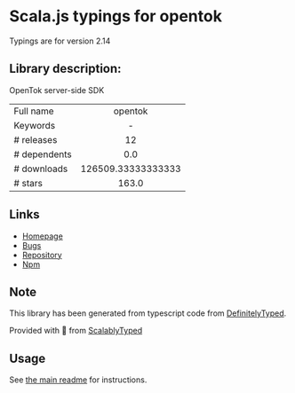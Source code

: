 
# Scala.js typings for opentok

Typings are for version 2.14

## Library description:
OpenTok server-side SDK

|                    |                 |
| ------------------ | :-------------: |
| Full name          | opentok |
| Keywords           | - |
| # releases         | 12 |
| # dependents       | 0.0 |
| # downloads        | 126509.33333333333 |
| # stars            | 163.0 |

## Links
- [Homepage](https://github.com/opentok/opentok-node)
- [Bugs](https://github.com/opentok/opentok-node/issues)
- [Repository](https://github.com/opentok/opentok-node)
- [Npm](https://www.npmjs.com/package/opentok)
    


## Note
This library has been generated from typescript code from [DefinitelyTyped](https://definitelytyped.org).

Provided with :purple_heart: from [ScalablyTyped](https://github.com/oyvindberg/ScalablyTyped)

## Usage
See [the main readme](../../readme.md) for instructions.


